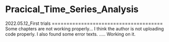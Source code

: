 # Pracical_Time_Series_Analysis

2022.05.12_First trials ======================================
Some chapters are not working properly...
 I think the author is not uploading code properly. 
I also found some error texts. ..... Working on it. 